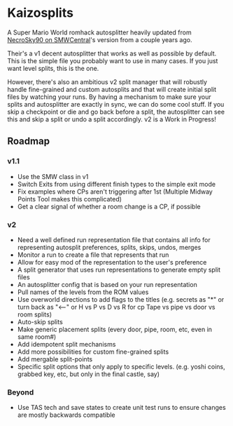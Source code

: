# Kaizosplits

A Super Mario World romhack autosplitter heavily updated from [NecroSky90 on SMWCentral](https://www.smwcentral.net/?p=section&a=details&id=28606)'s version from a couple years ago.

Their's a v1 decent autosplitter that works as well as possible by default. This is the simple file you probably want to use in many cases. If you just want level splits, this is the one.

However, there's also an ambitious v2 split manager that will robustly handle fine-grained and custom autosplits and that will create initial split files by watching your runs. By having a mechanism to make sure your splits and autosplitter are exactly in sync, we can do some cool stuff. If you skip a checkpoint or die and go back before a split, the autosplitter can see this and skip a split or undo a split accordingly. v2 is a Work in Progress!

## Roadmap

### v1.1
- Use the SMW class in v1
- Switch Exits from using different finish types to the simple exit mode
- Fix examples where CPs aren't triggering after 1st (Multiple Midway Points Tool makes this complicated)
- Get a clear signal of whether a room change is a CP, if possible

### v2
- Need a well defined run representation file that contains all info for representing autosplit preferences, splits, skips, undos, merges
- Monitor a run to create a file that represents that run
- Allow for easy mod of the representation to the user's preference
- A split generator that uses run representations to generate empty split files
- An autosplitter config that is based on your run representation
- Pull names of the levels from the ROM values
- Use overworld directions to add flags to the titles (e.g. secrets as "*" or turn back as "<--" or H vs P vs D vs R for cp Tape vs pipe vs door vs room splits)
- Auto-skip splits
- Make generic placement splits (every door, pipe, room, etc, even in same room#)
- Add idempotent split mechanisms
- Add more possibilities for custom fine-grained splits
- Add mergable split-points
- Specific split options that only apply to specific levels. (e.g. yoshi coins, grabbed key, etc, but only in the final castle, say)

### Beyond
- Use TAS tech and save states to create unit test runs to ensure changes are mostly backwards compatible
